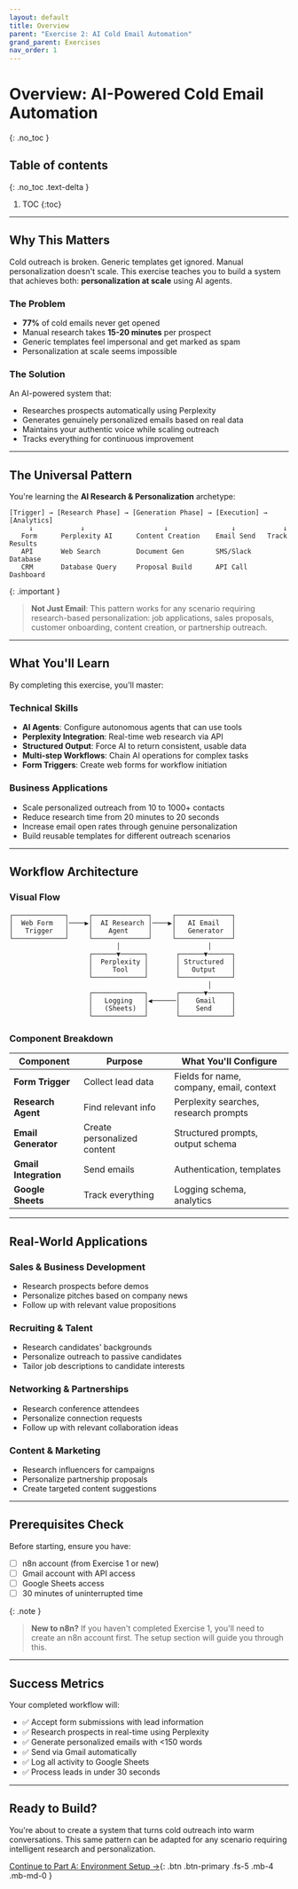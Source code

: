 ```yaml
---
layout: default
title: Overview
parent: "Exercise 2: AI Cold Email Automation"
grand_parent: Exercises
nav_order: 1
---
```


# Overview: AI-Powered Cold Email Automation

{: .no_toc }

## Table of contents

{: .no_toc .text-delta }

1. TOC
{:toc}

---

## Why This Matters

Cold outreach is broken. Generic templates get ignored. Manual personalization doesn't scale. This exercise teaches you to build a system that achieves both: **personalization at scale** using AI agents.

### The Problem

- **77%** of cold emails never get opened
- Manual research takes **15-20 minutes** per prospect
- Generic templates feel impersonal and get marked as spam
- Personalization at scale seems impossible

### The Solution

An AI-powered system that:

- Researches prospects automatically using Perplexity
- Generates genuinely personalized emails based on real data
- Maintains your authentic voice while scaling outreach
- Tracks everything for continuous improvement

---

## The Universal Pattern

You're learning the **AI Research & Personalization** archetype:

```
[Trigger] → [Research Phase] → [Generation Phase] → [Execution] → [Analytics]
     ↓            ↓                    ↓                ↓            ↓
   Form      Perplexity AI      Content Creation    Email Send   Track Results
   API       Web Search         Document Gen        SMS/Slack    Database
   CRM       Database Query     Proposal Build      API Call     Dashboard
```

{: .important }
> **Not Just Email**: This pattern works for any scenario requiring research-based personalization: job applications, sales proposals, customer onboarding, content creation, or partnership outreach.

---

## What You'll Learn

By completing this exercise, you'll master:

### Technical Skills

- **AI Agents**: Configure autonomous agents that can use tools
- **Perplexity Integration**: Real-time web research via API
- **Structured Output**: Force AI to return consistent, usable data
- **Multi-step Workflows**: Chain AI operations for complex tasks
- **Form Triggers**: Create web forms for workflow initiation

### Business Applications

- Scale personalized outreach from 10 to 1000+ contacts
- Reduce research time from 20 minutes to 20 seconds
- Increase email open rates through genuine personalization
- Build reusable templates for different outreach scenarios

---

## Workflow Architecture

### Visual Flow

```
┌─────────────┐     ┌──────────────┐     ┌──────────────┐
│  Web Form   │────▶│  AI Research │────▶│   AI Email   │
│   Trigger   │     │    Agent     │     │   Generator  │
└─────────────┘     └──────────────┘     └──────────────┘
                           │                      │
                    ┌──────▼──────┐       ┌──────▼──────┐
                    │  Perplexity │       │ Structured  │
                    │     Tool    │       │   Output    │
                    └─────────────┘       └─────────────┘
                                                  │
                    ┌─────────────┐       ┌──────▼──────┐
                    │   Logging   │◀──────│    Gmail    │
                    │   (Sheets)  │       │    Send     │
                    └─────────────┘       └─────────────┘
```

### Component Breakdown

| Component | Purpose | What You'll Configure |
|-----------|---------|----------------------|
| **Form Trigger** | Collect lead data | Fields for name, company, email, context |
| **Research Agent** | Find relevant info | Perplexity searches, research prompts |
| **Email Generator** | Create personalized content | Structured prompts, output schema |
| **Gmail Integration** | Send emails | Authentication, templates |
| **Google Sheets** | Track everything | Logging schema, analytics |

---

## Real-World Applications

### Sales & Business Development

- Research prospects before demos
- Personalize pitches based on company news
- Follow up with relevant value propositions

### Recruiting & Talent

- Research candidates' backgrounds
- Personalize outreach to passive candidates
- Tailor job descriptions to candidate interests

### Networking & Partnerships

- Research conference attendees
- Personalize connection requests
- Follow up with relevant collaboration ideas

### Content & Marketing

- Research influencers for campaigns
- Personalize partnership proposals
- Create targeted content suggestions

---

## Prerequisites Check

Before starting, ensure you have:

- [ ] n8n account (from Exercise 1 or new)
- [ ] Gmail account with API access
- [ ] Google Sheets access
- [ ] 30 minutes of uninterrupted time

{: .note }
> **New to n8n?** If you haven't completed Exercise 1, you'll need to create an n8n account first. The setup section will guide you through this.

---

## Success Metrics

Your completed workflow will:

- ✅ Accept form submissions with lead information
- ✅ Research prospects in real-time using Perplexity
- ✅ Generate personalized emails with <150 words
- ✅ Send via Gmail automatically
- ✅ Log all activity to Google Sheets
- ✅ Process leads in under 30 seconds

---

## Ready to Build?

You're about to create a system that turns cold outreach into warm conversations. This same pattern can be adapted for any scenario requiring intelligent research and personalization.

[Continue to Part A: Environment Setup →](./part-a-setup){: .btn .btn-primary .fs-5 .mb-4 .mb-md-0 }
